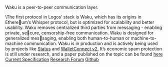 Waku is a peer-to-peer communication layer.

\The first protocol in Logos’ stack is Waku, which has its origins in Ethereum’s Whisper protocol, but is optimized for scalability and better usability. 
Waku removes centralized third parties from messaging - enabling private, secure, censorship-free communication. 
Waku is designed for generalized messaging, enabling both human-to-human or machine-to-machine communication.
Waku is in production and is actively being used by projects like [Status](https://www.status.im) and [WalletConnect v2.](https://walletconnect.com/) 
It’s economic spam protection is still under research, and a paper published on the topic can be found [here](https://raw.githubusercontent.com/vacp2p/research/master/rln-research/Waku_RLN_Relay.pdf)
[Current Specification](https://rfc.vac.dev/spec/6/) [Research Forum](https://forum.vac.dev/) [Github](https://github.com/vacp2p/)
